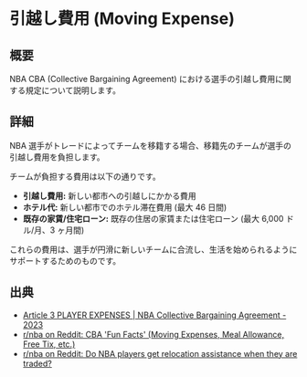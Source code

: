 # 引越し費用 (Moving Expense)

## 概要

NBA CBA (Collective Bargaining Agreement) における選手の引越し費用に関する規定について説明します。

## 詳細

NBA 選手がトレードによってチームを移籍する場合、移籍先のチームが選手の引越し費用を負担します。

チームが負担する費用は以下の通りです。

- **引越し費用:** 新しい都市への引越しにかかる費用
- **ホテル代:** 新しい都市でのホテル滞在費用 (最大 46 日間)
- **既存の家賃/住宅ローン:** 既存の住居の家賃または住宅ローン (最大 6,000 ドル/月、3 ヶ月間)

これらの費用は、選手が円滑に新しいチームに合流し、生活を始められるようにサポートするためのものです。

## 出典

- [Article 3 PLAYER EXPENSES | NBA Collective Bargaining Agreement - 2023](https://atlhawksfanatic.github.io/NBA-CBA/player-expenses.html)
- [r/nba on Reddit: CBA 'Fun Facts' (Moving Expenses, Meal Allowance, Free Tix, etc.)](https://www.reddit.com/r/nba/comments/14pvsvs/cba_fun_facts_moving_expenses_meal_allowance_free/)
- [r/nba on Reddit: Do NBA players get relocation assistance when they are traded?](https://www.reddit.com/r/nba/comments/14ttov7/do_nba_players_get_relocation_assistance_when/)
